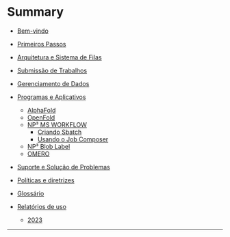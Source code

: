 # Summary

<!-- 
--------------------------------------------------------------- Estrutura do MarvinDocs ---------------------------------------------------------------

1. Bem-vindo: Forneça uma breve introdução ao cluster HPC Marvin e o que os usuários podem esperar encontrar na documentação.

2. Primeiros Passos: Este capítulo deve fornecer um guia passo a passo para novos usuários criarem uma conta e acessarem o cluster HPC Marvin. Inclua 
informações sobre instalações de software, configuração de conta e outras informações essenciais que novos usuários precisam saber.

3. Arquitetura e Sistema de Filas: Este capítulo deve fornecer uma visão geral da arquitetura do cluster HPC Marvin, incluindo seu hardware, software e
infraestrutura de rede. Esta seção deve cobrir como o sistema é configurado e como funciona.

4. Submissão de Trabalhos: Este capítulo deve fornecer instruções detalhadas sobre como enviar trabalhos para o cluster HPC Marvin. Isso deve incluir 
informações sobre tipos de trabalho, scripts de submissão de trabalho e como monitorar e gerenciar trabalhos em execução.

5. Gerenciamento de Dados: Este capítulo deve abordar estratégias de gerenciamento de dados para o cluster HPC Marvin, incluindo as melhores práticas 
para armazenamento, transferência e backup de dados.

6. Programas e Aplicativos: Este capítulo deve cobrir o software e os aplicativos disponíveis no cluster HPC Marvin, incluindo como usá-los, como 
instalá-los e qualquer informação adicional sobre sua configuração.

7. Solução de Problemas e Suporte: Este capítulo deve fornecer informações sobre problemas comuns que os usuários podem encontrar no cluster HPC 
Marvin e como resolvê-los. Também deve fornecer informações sobre como obter suporte se precisar de ajuda adicional.

8. Políticas e diretrizes: Este capítulo deve cobrir as políticas e diretrizes para o uso do cluster HPC Marvin, incluindo diretrizes para alocação 
de recursos, priorização de trabalho e uso.

9. Glossário: Este capítulo deve incluir um glossário de termos técnicos e siglas usados ​​em toda a documentação para ajudar os usuários a entender 
a linguagem e terminologia usadas.

Lembre-se de usar linguagem clara e concisa em toda a documentação e usar recursos visuais, como diagramas, capturas de tela e exemplos de código 
para ajudar a explicar conceitos. Boa sorte na criação da estrutura do seu MarvinDocs! 

-------------------------------------------------------------------------------------------------------------------------------------------------------
-->

- [Bem-vindo](bem-vindo/README.md)
- [Primeiros Passos](primeiros-passos/README.md)
- [Arquitetura e Sistema de Filas](arquitetura-e-sistema-de-filas/README.md)
- [Submissão de Trabalhos](submissao-de-trabalhos/README.md)
- [Gerenciamento de Dados](gerenciamento-de-dados/README.md)
- [Programas e Aplicativos](programas-e-aplicativos/README.md)
  - [AlphaFold](programas-e-aplicativos/alphafold/README.md)
  - [OpenFold](programas-e-aplicativos/openfold/README.md)
  - [NP³ MS WORKFLOW](programas-e-aplicativos/np3_ms_workflow/README.md)
    - [Criando Sbatch](programas-e-aplicativos/np3_ms_workflow/np3_sbatch.md)
    - [Usando o Job Composer](programas-e-aplicativos/np3_ms_workflow/np3_jobcomposer.md)
  - [NP³ Blob Label](programas-e-aplicativos/np3_blob_label/README.md)
  - [OMERO](programas-e-aplicativos/omero/README.md)

  <!-- Planejados
  - [Cellprofiler]()
  - [ilastik]()
  - [Cellpose]()
  - [Gromacs]()
  - [Amber]()
  - [Relion]() 
  -->
- [Suporte e Solução de Problemas](suporte-e-solucao-de-problemas/README.md)
- [Políticas e diretrizes](politicas-e-diretrizes/README.md)
- [Glossário](glossario/README.md)
- [Relatórios de uso](reports/README.md)
  - [2023](reports/2023/README.md)

---
